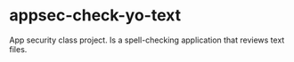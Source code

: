 # appsec-check-yo-text
App security class project. Is a spell-checking application that reviews text files.
